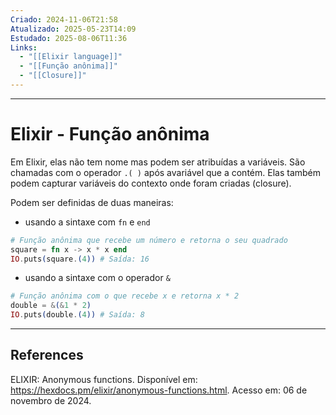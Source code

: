 ```yaml
---
Criado: 2024-11-06T21:58
Atualizado: 2025-05-23T14:09
Estudado: 2025-08-06T11:36
Links:
  - "[[Elixir language]]"
  - "[[Função anônima]]"
  - "[[Closure]]"
---
```

---
# Elixir - Função anônima

Em Elixir, elas não tem nome mas podem ser atribuídas a variáveis. São chamadas com o operador `.( )` após avariável que a contém. Elas também podem capturar variáveis do contexto onde foram criadas (closure).

Podem ser definidas de duas maneiras:

- usando a sintaxe com `fn` e `end`

```elixir
# Função anônima que recebe um número e retorna o seu quadrado
square = fn x -> x * x end
IO.puts(square.(4)) # Saída: 16
```

- usando a sintaxe com o operador `&`

```elixir
# Função anônima com o que recebe x e retorna x * 2
double = &(&1 * 2)
IO.puts(double.(4)) # Saída: 8
```

---

## References

ELIXIR: Anonymous functions. Disponível em: https://hexdocs.pm/elixir/anonymous-functions.html. Acesso em: 06 de novembro  de 2024.